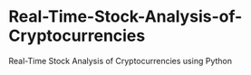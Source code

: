 # Real-Time-Stock-Analysis-of-Cryptocurrencies
Real-Time Stock Analysis of Cryptocurrencies using Python
